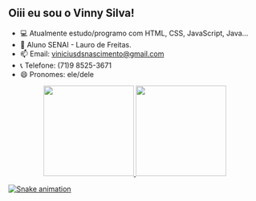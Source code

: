 ## Oiii eu sou o Vinny Silva!
- 💻 Atualmente estudo/programo com HTML, CSS, JavaScript, Java...
- 🎒 Aluno SENAI - Lauro de Freitas.
- 📫 Email: viniciusdsnascimento@gmail.com
- 📞 Telefone: (71)9 8525-3671
- 😄 Pronomes: ele/dele

<div align="center">
  <a href="https://github.com/VinnyGomesz">
  <img height="180em" src="https://github-readme-stats.vercel.app/api?username=VinnyGomesz&show_icons=true&theme=dracula&include_all_commits=true&count_private=true"/>
  <img height="180em" src="https://github-readme-stats.vercel.app/api/top-langs/?username=VinnyGomesz&layout=compact&langs_count=7&theme=dracula"/>
</div>

  
  ![Snake animation](https://github.com/VinnyGomesz)
